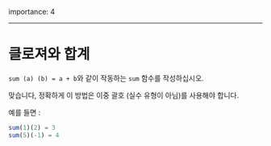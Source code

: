 importance: 4

---
# 클로져와 합계

`sum (a) (b) = a + b`와 같이 작동하는 `sum` 함수를 작성하십시오.

맞습니다, 정확하게 이 방법은 이중 괄호 (실수 유형이 아님)를 사용해야 합니다.

예를 들면 :

```js
sum(1)(2) = 3
sum(5)(-1) = 4
```

